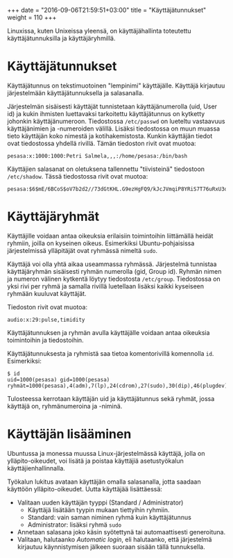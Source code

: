 +++
date = "2016-09-06T21:59:51+03:00"
title = "Käyttäjätunnukset"
weight = 110
+++

Linuxissa, kuten Unixeissa yleensä, on käyttäjähallinta toteutettu käyttäjätunnuksilla
ja käyttäjäryhmillä.

Käyttäjätunnukset
==================

Käyttäjätunnus on tekstimuotoinen "lempinimi" käyttäjälle. Käyttäjä kirjautuu järjestelmään
käyttäjätunnuksella ja salasanalla.

Järjestelmän sisäisesti käyttäjät tunnistetaan käyttäjänumerolla (uid, User id) ja kukin
ihmisten luettavaksi tarkoitettu käyttäjätunnus on kytketty johonkin käyttäjänumeroon.
Tiedostossa `/etc/passwd` on lueteltu vastaavuus käyttäjänimien ja -numeroiden välillä.
Lisäksi tiedostossa on muun muassa tieto käyttäjän koko nimestä ja kotihakemistosta.
Kunkin käyttäjän tiedot ovat tiedostossa yhdellä rivillä.
Tämän tiedoston rivit ovat muotoa:

```
pesasa:x:1000:1000:Petri Salmela,,,:/home/pesasa:/bin/bash
```

Käyttäjien salasanat on oletuksena tallennettu "tiivisteinä" tiedostoon `/etc/shadow`.
Tässä tiedostossa rivit ovat muotoa:

```
pesasa:$6$mE/6BCoS$oV7b2d2//73dGtKHL.G9ezHgFQ9/kJcJVmqiP8YRiS7T76uRxU3oxx0P/uuYfwtgHxd4/1015dFRB.wJNYhI/.:15595:0:99999:7:::
```



Käyttäjäryhmät
==================

Käyttäjille voidaan antaa oikeuksia erilaisiin toimintoihin liittämällä heidät ryhmiin,
joilla on kyseinen oikeus. Esimerkiksi Ubuntu-pohjaisissa järjestelmissä ylläpitäjät ovat
ryhmässä nimeltä `sudo`.

Käyttäjä voi olla yhtä aikaa useammassa ryhmässä. Järjestelmä tunnistaa käyttäjäryhmän
sisäisesti ryhmän numerolla (gid, Group id). Ryhmän nimen ja numeron välinen
kytkentä löytyy tiedostosta `/etc/group`. Tiedostossa on yksi rivi per ryhmä ja samalla
rivillä luetellaan lisäksi kaikki kyseiseen ryhmään kuuluvat käyttäjät.

Tiedoston rivit ovat muotoa:
```
audio:x:29:pulse,timidity
```

Käyttäjätunnuksen ja ryhmän avulla käyttäjälle voidaan antaa oikeuksia toimintoihin ja
tiedostoihin.

Käyttäjätunnuksesta ja ryhmistä saa tietoa komentorivillä komennolla `id`. Esimerkiksi:

```
$ id                                                                                                          
uid=1000(pesasa) gid=1000(pesasa) ryhmät=1000(pesasa),4(adm),7(lp),24(cdrom),27(sudo),30(dip),46(plugdev),115(lpadmin),130(sambashare)
```
Tulosteessa kerrotaan käyttäjän uid ja käyttäjätunnus sekä ryhmät, jossa käyttäjä on, ryhmänumeroina ja -niminä.




Käyttäjän lisääminen
==================

Ubuntussa ja monessa muussa Linux-järjestelmässä käyttäjä, jolla on ylläpito-oikeudet, voi lisätä ja poistaa
käyttäjiä asetustyökalun käyttäjienhallinnalla.

Työkalun lukitus avataan käyttäjän omalla salasanalla, jotta saadaan käyttöön ylläpito-oikeudet. Uutta käyttäjää
lisättäessä:

- Valitaan uuden käyttäjän tyyppi (Standard / Administrator)
    - Käyttäjä lisätään tyypin mukaan tiettyihin ryhmiin.
    - Standard: vain saman niminen ryhmä kuin käyttäjätunnus
    - Administrator: lisäksi ryhmä `sudo`
- Annetaan salasana joko käsin syötettynä tai automaattisesti generoituna.
- Valitaan, halutaanko *Automatic login*, eli halutaanko, että järjestelmä kirjautuu käynnistymisen jälkeen suoraan
  sisään tällä tunnuksella.
